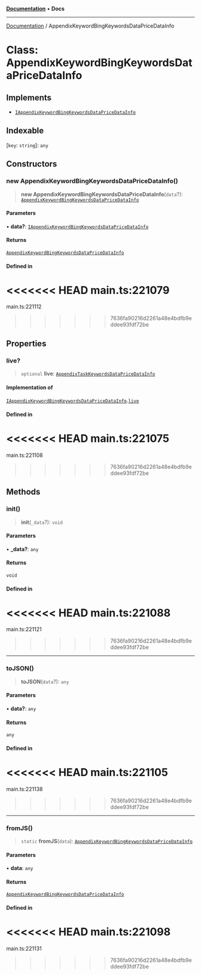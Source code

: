 [**Documentation**](../README.md) • **Docs**

***

[Documentation](../globals.md) / AppendixKeywordBingKeywordsDataPriceDataInfo

# Class: AppendixKeywordBingKeywordsDataPriceDataInfo

## Implements

- [`IAppendixKeywordBingKeywordsDataPriceDataInfo`](../interfaces/IAppendixKeywordBingKeywordsDataPriceDataInfo.md)

## Indexable

 \[`key`: `string`\]: `any`

## Constructors

### new AppendixKeywordBingKeywordsDataPriceDataInfo()

> **new AppendixKeywordBingKeywordsDataPriceDataInfo**(`data`?): [`AppendixKeywordBingKeywordsDataPriceDataInfo`](AppendixKeywordBingKeywordsDataPriceDataInfo.md)

#### Parameters

• **data?**: [`IAppendixKeywordBingKeywordsDataPriceDataInfo`](../interfaces/IAppendixKeywordBingKeywordsDataPriceDataInfo.md)

#### Returns

[`AppendixKeywordBingKeywordsDataPriceDataInfo`](AppendixKeywordBingKeywordsDataPriceDataInfo.md)

#### Defined in

<<<<<<< HEAD
main.ts:221079
=======
main.ts:221112
>>>>>>> 7636fa90216d2261a48e4bdfb9eddee93fdf72be

## Properties

### live?

> `optional` **live**: [`AppendixTaskKeywordsDataPriceDataInfo`](AppendixTaskKeywordsDataPriceDataInfo.md)

#### Implementation of

[`IAppendixKeywordBingKeywordsDataPriceDataInfo`](../interfaces/IAppendixKeywordBingKeywordsDataPriceDataInfo.md).[`live`](../interfaces/IAppendixKeywordBingKeywordsDataPriceDataInfo.md#live)

#### Defined in

<<<<<<< HEAD
main.ts:221075
=======
main.ts:221108
>>>>>>> 7636fa90216d2261a48e4bdfb9eddee93fdf72be

## Methods

### init()

> **init**(`_data`?): `void`

#### Parameters

• **\_data?**: `any`

#### Returns

`void`

#### Defined in

<<<<<<< HEAD
main.ts:221088
=======
main.ts:221121
>>>>>>> 7636fa90216d2261a48e4bdfb9eddee93fdf72be

***

### toJSON()

> **toJSON**(`data`?): `any`

#### Parameters

• **data?**: `any`

#### Returns

`any`

#### Defined in

<<<<<<< HEAD
main.ts:221105
=======
main.ts:221138
>>>>>>> 7636fa90216d2261a48e4bdfb9eddee93fdf72be

***

### fromJS()

> `static` **fromJS**(`data`): [`AppendixKeywordBingKeywordsDataPriceDataInfo`](AppendixKeywordBingKeywordsDataPriceDataInfo.md)

#### Parameters

• **data**: `any`

#### Returns

[`AppendixKeywordBingKeywordsDataPriceDataInfo`](AppendixKeywordBingKeywordsDataPriceDataInfo.md)

#### Defined in

<<<<<<< HEAD
main.ts:221098
=======
main.ts:221131
>>>>>>> 7636fa90216d2261a48e4bdfb9eddee93fdf72be
